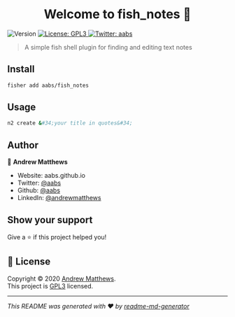 <h1 align="center">Welcome to fish_notes 👋</h1>
<p>
  <img alt="Version" src="https://img.shields.io/badge/version-1.0.0-blue.svg?cacheSeconds=2592000" />
  <a href="https://www.gnu.org/licenses/gpl-3.0.en.html" target="_blank">
    <img alt="License: GPL3" src="https://img.shields.io/badge/License-GPL3-yellow.svg" />
  </a>
  <a href="https://twitter.com/aabs" target="_blank">
    <img alt="Twitter: aabs" src="https://img.shields.io/twitter/follow/aabs.svg?style=social" />
  </a>
</p>

> A simple fish shell plugin for finding and editing text notes

## Install

```sh
fisher add aabs/fish_notes
```

## Usage

```sh
n2 create &#34;your title in quotes&#34;
```

## Author

👤 **Andrew Matthews**

* Website: aabs.github.io
* Twitter: [@aabs](https://twitter.com/aabs)
* Github: [@aabs](https://github.com/aabs)
* LinkedIn: [@andrewmatthews](https://linkedin.com/in/andrewmatthews)

## Show your support

Give a ⭐️ if this project helped you!

## 📝 License

Copyright © 2020 [Andrew Matthews](https://github.com/aabs).<br />
This project is [GPL3](https://www.gnu.org/licenses/gpl-3.0.en.html) licensed.

***
_This README was generated with ❤️ by [readme-md-generator](https://github.com/kefranabg/readme-md-generator)_